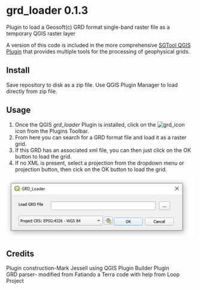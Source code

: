# grd_loader 0.1.3  

Plugin to load a Geosoft(c) GRD format single-band raster file as a temporary QGIS raster layer 
   
A version of this code is included in the more comprehensive <a href="https://github.com/swaxi/SGTool">SGTool QGIS Plugin</a> that provides multiple tools for the processing of geophysical grids.
   
## Install   

Save repository to disk as a zip file. Use QGIS Plugin Manager to load directly from zip file.

## Usage   

1. Once the QGIS *grd_loader* Plugin is installed, click on the ![grd_icon](icon.png) icon from the Plugins Toolbar.   
2. From here you can search for a GRD format file and load it as a raster grid.   
3. If this GRD has an associated xml file, you can then just click on the OK button to load the grid. 
4. If no XML is present, select a projection from the dropdown menu or projection button, then cick on the OK button to load the grid.    

 ![waxi_qf dialog](dialog.png) 

## Credits    
Plugin construction-Mark Jessell using QGIS Plugin Builder Plugin    
GRD parser- modified from Fatiando a Terra code with help from Loop Project    